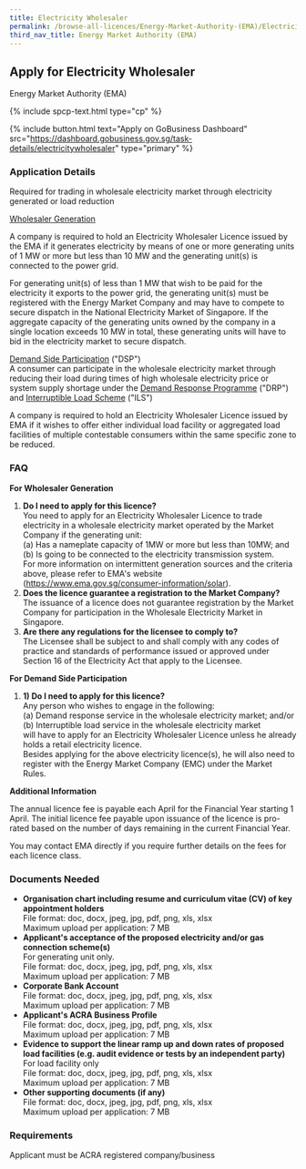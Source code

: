 ```yaml
---
title: Electricity Wholesaler
permalink: /browse-all-licences/Energy-Market-Authority-(EMA)/Electricity-Wholesaler
third_nav_title: Energy Market Authority (EMA)
---
```


## Apply for Electricity Wholesaler

Energy Market Authority (EMA)

{% include spcp-text.html type="cp" %}

{% include button.html text="Apply on GoBusiness Dashboard" src="https://dashboard.gobusiness.gov.sg/task-details/electricitywholesaler" type="primary" %}

<H3>Application Details</H3>

<p>Required for trading in wholesale electricity market through electricity generated or load reduction</p>
<p><u>Wholesaler Generation</u></p>
<p>A company is required to hold an Electricity Wholesaler Licence issued by the EMA if it generates electricity by means of one or more generating units of 1 MW or more but less than 10 MW and the generating unit(s) is connected to the power grid.</p>
<p>For generating unit(s) of less than 1 MW that wish to be paid for the electricity it exports to the power grid, the generating unit(s) must be registered with the Energy Market Company and may have to compete to secure dispatch in the National Electricity Market of Singapore. If the aggregate capacity of the generating units owned by the company in a single location exceeds 10 MW in total, these generating units will have to bid in the electricity market to secure dispatch.</p>
<p><u>Demand Side Participation</u> ("DSP")<br />A consumer can participate in the wholesale electricity market through reducing their load during times of high wholesale electricity price or system supply shortage under the <u>Demand Response Programme</u> ("DRP") and <u>Interruptible Load Scheme</u> ("ILS")</p>
<p>A company is required to hold an Electricity Wholesaler Licence issued by EMA if it wishes to offer either individual load facility or aggregated load facilities of multiple contestable consumers within the same specific zone to be reduced.</p>

<h3>FAQ</h3>
<p><strong>For Wholesaler Generation</strong></p>
<ol>
<li><strong>Do I need to apply for this licence?</strong><br>
You need to apply for an Electricity Wholesaler Licence to trade electricity in a wholesale electricity market operated by the Market Company if the generating unit:<br>
(a) Has a nameplate capacity of 1MW or more but less than 10MW; and<br>
(b) Is going to be connected to the electricity transmission system.<br>
For more information on intermittent generation sources and the criteria above, please refer to EMA's website (<a href="https://www.ema.gov.sg/consumer-information/solar" target="_blank" rel="noopener">https://www.ema.gov.sg/consumer-information/solar</a>).</li>

<li><strong>Does the licence guarantee a registration to the Market Company?</strong><br>
The issuance of a licence does not guarantee registration by the Market Company for participation in the Wholesale Electricity Market in Singapore.</li>

<li><strong>Are there any regulations for the licensee to comply to?</strong><br>
The Licensee shall be subject to and shall comply with any codes of practice and standards of performance issued or approved under Section 16 of the Electricity Act that apply to the Licensee.</li>
</ol>
<p><strong>For Demand Side Participation</strong></p>
<ol>
<li><strong>1) Do I need to apply for this licence?</strong><br>
Any person who wishes to engage in the following:<br>
(a) Demand response service in the wholesale electricity market; and/or<br>
(b) Interruptible load service in the wholesale electricity market<br>
will have to apply for an Electricity Wholesaler Licence unless he already holds a retail electricity licence.<br>
Besides applying for the above electricity licence(s), he will also need to register with the Energy Market Company (EMC) under the Market Rules.</li>
</ol>

<strong>Additional Information</strong>

<p>The annual licence fee is payable each April for the Financial Year starting 1 April. The initial licence fee payable upon issuance of the licence is pro-rated based on the number of days remaining in the current Financial Year.</p>
<p>You may contact EMA directly if you require further details on the fees for each licence class.</p>

<H3>Documents Needed</H3>

<ul>
<li><strong>Organisation chart including resume and curriculum vitae (CV) of key appointment holders</strong>
<br>File format: doc, docx, jpeg, jpg, pdf, png, xls, xlsx
<br>Maximum upload per application: 7 MB
</li>
<li><strong>Applicant's acceptance of the proposed electricity and/or gas connection scheme(s)</strong>
<br>For generating unit only.
<br>File format: doc, docx, jpeg, jpg, pdf, png, xls, xlsx
<br>Maximum upload per application: 7 MB
</li>
<li><strong>Corporate Bank Account</strong>
<br>File format: doc, docx, jpeg, jpg, pdf, png, xls, xlsx
<br>Maximum upload per application: 7 MB
</li>
<li><strong>Applicant's ACRA Business Profile</strong>
<br>File format: doc, docx, jpeg, jpg, pdf, png, xls, xlsx
<br>Maximum upload per application: 7 MB
</li>
<li><strong>Evidence to support the linear ramp up and down rates of proposed load facilities (e.g. audit evidence or tests by an independent party)</strong>
<br>For load facility only
<br>File format: doc, docx, jpeg, jpg, pdf, png, xls, xlsx
<br>Maximum upload per application: 7 MB
</li>
<li><strong>Other supporting documents (if any)</strong>
<br>File format: doc, docx, jpeg, jpg, pdf, png, xls, xlsx
<br>Maximum upload per application: 7 MB
</li>
</ul>

<H3>Requirements</H3>

Applicant must be ACRA registered company/business

